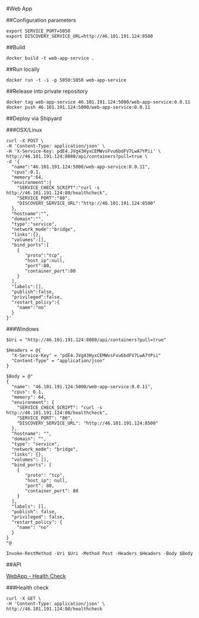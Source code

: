 #Web App

##Configuration parameters

```
export SERVICE_PORT=5050
export DISCOVERY_SERVICE_URL=http://46.101.191.124:8500
```

##Build

`docker build -t web-app-service .`

##Run locally

`docker run -t -i -p 5050:5050 web-app-service`

##Release into private repository

```
docker tag web-app-service 46.101.191.124:5000/web-app-service:0.0.11
docker push 46.101.191.124:5000/web-app-service:0.0.11
```

##Deploy via Shipyard

###OSX/Linux

```
curl -X POST \
-H 'Content-Type: application/json' \
-H 'X-Service-Key: pdE4.JVg43HyxCEMWvsFvu6bdFV7LwA7YPii' \
http://46.101.191.124:8080/api/containers?pull=true \
-d '{  
  "name":"46.101.191.124:5000/web-app-service:0.0.11",
  "cpus":0.1,
  "memory":64,
  "environment":{
    "SERVICE_CHECK_SCRIPT":"curl -s http://46.101.191.124:80/healthcheck",
    "SERVICE_PORT":"80",
    "DISCOVERY_SERVICE_URL":"http://46.101.191.124:8500"
  },
  "hostname":"",
  "domain":"",
  "type":"service",
  "network_mode":"bridge",
  "links":{},
  "volumes":[],
  "bind_ports":[  
    {  
       "proto":"tcp",
       "host_ip":null,
       "port":80,
       "container_port":80
    }
  ],
  "labels":[],
  "publish":false,
  "privileged":false,
  "restart_policy":{  
    "name":"no"
  }
}'
```

###Windows

```
$Uri = "http://46.101.191.124:8080/api/containers?pull=true"

$Headers = @{
  "X-Service-Key" = "pdE4.JVg43HyxCEMWvsFvu6bdFV7LwA7YPii"
  "Content-Type" = "application/json"
}

$Body = @"
{  
  "name": "46.101.191.124:5000/web-app-service:0.0.11",
  "cpus": 0.1,
  "memory": 64,
  "environment": {
    "SERVICE_CHECK_SCRIPT": "curl -s http://46.101.191.124:80/healthcheck",
    "SERVICE_PORT": "80",
    "DISCOVERY_SERVICE_URL": "http://46.101.191.124:8500"
  },
  "hostname": "",
  "domain": "",
  "type": "service",
  "network_mode": "bridge",
  "links": {},
  "volumes": [],
  "bind_ports": [  
    {  
       "proto": "tcp",
       "host_ip": null,
       "port": 80,
       "container_port": 80
    }
  ],
  "labels": [],
  "publish": false,
  "privileged": false,
  "restart_policy": {  
    "name": "no"
  }
}
"@

Invoke-RestMethod -Uri $Uri -Method Post -Headers $Headers -Body $Body
```

##API

[WebApp - Health Check](http://46.101.191.124:80/healthcheck)

###Health check

```
curl -X GET \
-H 'Content-Type: application/json' \
http://46.101.191.124:80/healthcheck
```